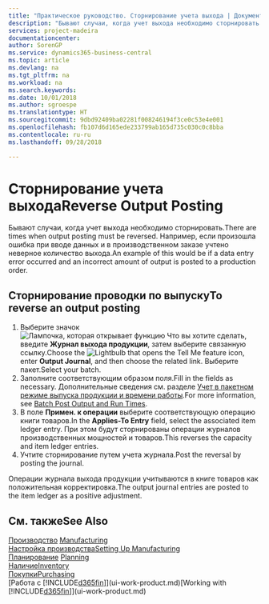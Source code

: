 ```yaml
---
title: "Практическое руководство. Сторнирование учета выхода | Документы Майкрософт"
description: "Бывают случаи, когда учет выхода необходимо сторнировать. Например, если произошла ошибка при вводе данных и в производственном заказе учтено неверное количество выхода."
services: project-madeira
documentationcenter: 
author: SorenGP
ms.service: dynamics365-business-central
ms.topic: article
ms.devlang: na
ms.tgt_pltfrm: na
ms.workload: na
ms.search.keywords: 
ms.date: 10/01/2018
ms.author: sgroespe
ms.translationtype: HT
ms.sourcegitcommit: 9dbd92409ba02281f008246194f3ce0c53e4e001
ms.openlocfilehash: fb107d6d165ede233799ab165d735c030c0c8bba
ms.contentlocale: ru-ru
ms.lasthandoff: 09/28/2018

---
```

# <a name="reverse-output-posting"></a><span data-ttu-id="c17a7-104">Сторнирование учета выхода</span><span class="sxs-lookup"><span data-stu-id="c17a7-104">Reverse Output Posting</span></span>
<span data-ttu-id="c17a7-105">Бывают случаи, когда учет выхода необходимо сторнировать.</span><span class="sxs-lookup"><span data-stu-id="c17a7-105">There are times when output posting must be reversed.</span></span> <span data-ttu-id="c17a7-106">Например, если произошла ошибка при вводе данных и в производственном заказе учтено неверное количество выхода.</span><span class="sxs-lookup"><span data-stu-id="c17a7-106">An example of this would be if a data entry error occurred and an incorrect amount of output is posted to a production order.</span></span>  

## <a name="to-reverse-an-output-posting"></a><span data-ttu-id="c17a7-107">Сторнирование проводки по выпуску</span><span class="sxs-lookup"><span data-stu-id="c17a7-107">To reverse an output posting</span></span>  
1.  <span data-ttu-id="c17a7-108">Выберите значок ![Лампочка, которая открывает функцию Что вы хотите сделать](media/ui-search/search_small.png "Что вы хотите сделать"), введите **Журнал выхода продукции**, затем выберите связанную ссылку.</span><span class="sxs-lookup"><span data-stu-id="c17a7-108">Choose the ![Lightbulb that opens the Tell Me feature](media/ui-search/search_small.png "Tell me what you want to do") icon, enter **Output Journal**, and then choose the related link.</span></span> <span data-ttu-id="c17a7-109">Выберите пакет.</span><span class="sxs-lookup"><span data-stu-id="c17a7-109">Select your batch.</span></span>  
2. <span data-ttu-id="c17a7-110">Заполните соответствующим образом поля.</span><span class="sxs-lookup"><span data-stu-id="c17a7-110">Fill in the fields as necessary.</span></span> <span data-ttu-id="c17a7-111">Дополнительные сведения см. разделе [Учет в пакетном режиме выпуска продукции и времени работы](production-how-to-post-output-quantity.md).</span><span class="sxs-lookup"><span data-stu-id="c17a7-111">For more information, see [Batch Post Output and Run Times](production-how-to-post-output-quantity.md).</span></span>
3.  <span data-ttu-id="c17a7-112">В поле **Примен. к операции** выберите соответствующую операцию книги товаров.</span><span class="sxs-lookup"><span data-stu-id="c17a7-112">In the **Applies-To Entry** field, select the associated item ledger entry.</span></span> <span data-ttu-id="c17a7-113">При этом будут сторнированы операции журналов производственных мощностей и товаров.</span><span class="sxs-lookup"><span data-stu-id="c17a7-113">This reverses the capacity and item ledger entries.</span></span>  
4. <span data-ttu-id="c17a7-114">Учтите сторнирование путем учета журнала.</span><span class="sxs-lookup"><span data-stu-id="c17a7-114">Post the reversal by posting the journal.</span></span>  

<span data-ttu-id="c17a7-115">Операции журнала выхода продукции учитываются в книге товаров как положительная корректировка.</span><span class="sxs-lookup"><span data-stu-id="c17a7-115">The output journal entries are posted to the item ledger as a positive adjustment.</span></span>  

## <a name="see-also"></a><span data-ttu-id="c17a7-116">См. также</span><span class="sxs-lookup"><span data-stu-id="c17a7-116">See Also</span></span>  
 <span data-ttu-id="c17a7-117">[Производство](production-manage-manufacturing.md)  </span><span class="sxs-lookup"><span data-stu-id="c17a7-117">[Manufacturing](production-manage-manufacturing.md)  </span></span>  
 [<span data-ttu-id="c17a7-118">Настройка производства</span><span class="sxs-lookup"><span data-stu-id="c17a7-118">Setting Up Manufacturing</span></span>](production-configure-production-processes.md)  
 <span data-ttu-id="c17a7-119">[Планирование](production-planning.md)    </span><span class="sxs-lookup"><span data-stu-id="c17a7-119">[Planning](production-planning.md)    </span></span>  
 [<span data-ttu-id="c17a7-120">Наличие</span><span class="sxs-lookup"><span data-stu-id="c17a7-120">Inventory</span></span>](inventory-manage-inventory.md)  
 [<span data-ttu-id="c17a7-121">Покупки</span><span class="sxs-lookup"><span data-stu-id="c17a7-121">Purchasing</span></span>](purchasing-manage-purchasing.md)  
 <span data-ttu-id="c17a7-122">[Работа с [!INCLUDE[d365fin](includes/d365fin_md.md)]](ui-work-product.md)</span><span class="sxs-lookup"><span data-stu-id="c17a7-122">[Working with [!INCLUDE[d365fin](includes/d365fin_md.md)]](ui-work-product.md)</span></span>  

